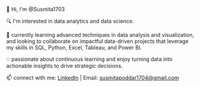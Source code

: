 👋 Hi, I'm @Susmita1703

🔍 I'm interested in data analytics and data science.

🌱 currently learning advanced techniques in data analysis and visualization, and looking to collaborate on impactful data-driven projects that leverage my skills in SQL, Python, Excel, Tableau, and Power BI.

💡  passionate about continuous learning and enjoy turning data into actionable insights to drive strategic decisions.

📫 connect with me: [LinkedIn](https://www.linkedin.com/in/susmita-poddar1234/) | Email: susmitapoddar1704@gmail.com



<!---
Susmita1703/Susmita1703 is a ✨ special ✨ repository because its `README.md` (this file) appears on your GitHub profile.
You can click the Preview link to take a look at your changes.
--->
